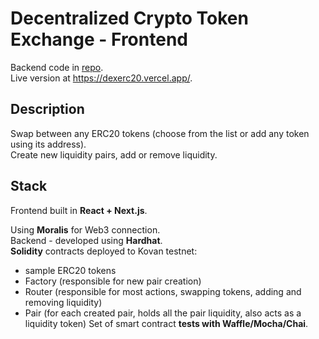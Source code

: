 # Decentralized Crypto Token Exchange - Frontend
Backend code in [repo](https://github.com/Nemezisp/dex-backend).\
Live version at https://dexerc20.vercel.app/.

## Description
Swap between any ERC20 tokens (choose from the list or add any token using its address).\
Create new liquidity pairs, add or remove liquidity.

## Stack
Frontend built in **React + Next.js**.

Using **Moralis** for Web3 connection.\
Backend - developed using **Hardhat**.\
**Solidity** contracts deployed to Kovan testnet:
- sample ERC20 tokens
- Factory (responsible for new pair creation)
- Router (responsible for most actions, swapping tokens, adding and removing liquidity)
- Pair (for each created pair, holds all the pair liquidity, also acts as a liquidity token)
Set of smart contract **tests with Waffle/Mocha/Chai**.
